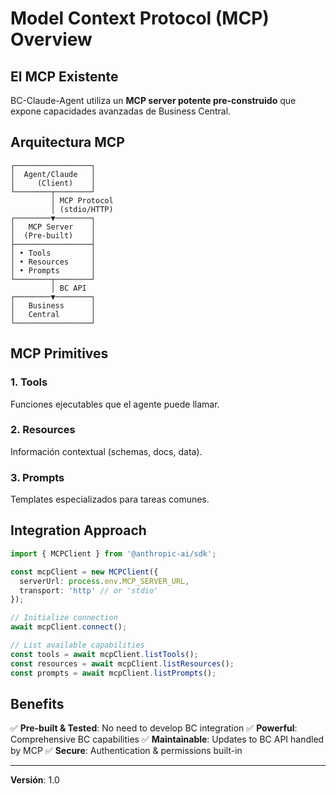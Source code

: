 # Model Context Protocol (MCP) Overview

## El MCP Existente

BC-Claude-Agent utiliza un **MCP server potente pre-construido** que expone capacidades avanzadas de Business Central.

## Arquitectura MCP

```
┌─────────────────┐
│  Agent/Claude   │
│     (Client)    │
└────────┬────────┘
         │ MCP Protocol
         │ (stdio/HTTP)
┌────────▼────────┐
│   MCP Server    │
│  (Pre-built)    │
├─────────────────┤
│ • Tools         │
│ • Resources     │
│ • Prompts       │
└────────┬────────┘
         │ BC API
┌────────▼────────┐
│   Business      │
│   Central       │
└─────────────────┘
```

## MCP Primitives

### 1. Tools
Funciones ejecutables que el agente puede llamar.

### 2. Resources
Información contextual (schemas, docs, data).

### 3. Prompts
Templates especializados para tareas comunes.

## Integration Approach

```typescript
import { MCPClient } from '@anthropic-ai/sdk';

const mcpClient = new MCPClient({
  serverUrl: process.env.MCP_SERVER_URL,
  transport: 'http' // or 'stdio'
});

// Initialize connection
await mcpClient.connect();

// List available capabilities
const tools = await mcpClient.listTools();
const resources = await mcpClient.listResources();
const prompts = await mcpClient.listPrompts();
```

## Benefits

✅ **Pre-built & Tested**: No need to develop BC integration
✅ **Powerful**: Comprehensive BC capabilities
✅ **Maintainable**: Updates to BC API handled by MCP
✅ **Secure**: Authentication & permissions built-in

---

**Versión**: 1.0

